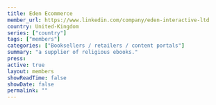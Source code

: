 ```yaml
---
title: Eden Ecommerce
member_url: https://www.linkedin.com/company/eden-interactive-ltd
country: United-Kingdom
series: ["country"] 
tags: ["members"]
categories: ["Booksellers / retailers / content portals"]
summary: "a supplier of religious ebooks."
press:
active: true
layout: members 
showReadTime: false
showDate: false
permalink: ""
---
```

